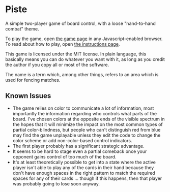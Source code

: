 Piste
=====
A simple two-player game of board control, with a loose "hand-to-hand combat" theme.

To play the game, open [the game page](game.html) in any Javascript-enabled browser. To read about how to play, open [the instructions page](instructions.html).

This game is licensed under the MIT license. In plain language, this basically means you can do whatever you want with it, as long as you credit the author if you copy all or most of the software.

The name is a term which, among other things, refers to an area which is used for fencing matches.

Known Issues
------------
* The game relies on color to communicate a lot of information, most importantly the information regarding who controls what parts of the board. I've chosen colors at the opposite ends of the visible spectrum in the hopes that it will minimize the impact on the most common types of partial color-blindness, but people who can't distinguish red from blue may find the game unplayable unless they edit the code to change the color scheme or add non-color-based control indicators.
* The first player probably has a significant strategic advantage.
* It seems to be hard to stage even a partial comeback once your opponent gains control of too much of the board.
* It's at least theoretically possible to get into a state where the active player isn't able to play any of the cards in their hand because they don't have enough spaces in the right pattern to match the required spaces for any of their cards ... though if this happens, then that player was probably going to lose soon anyway.
